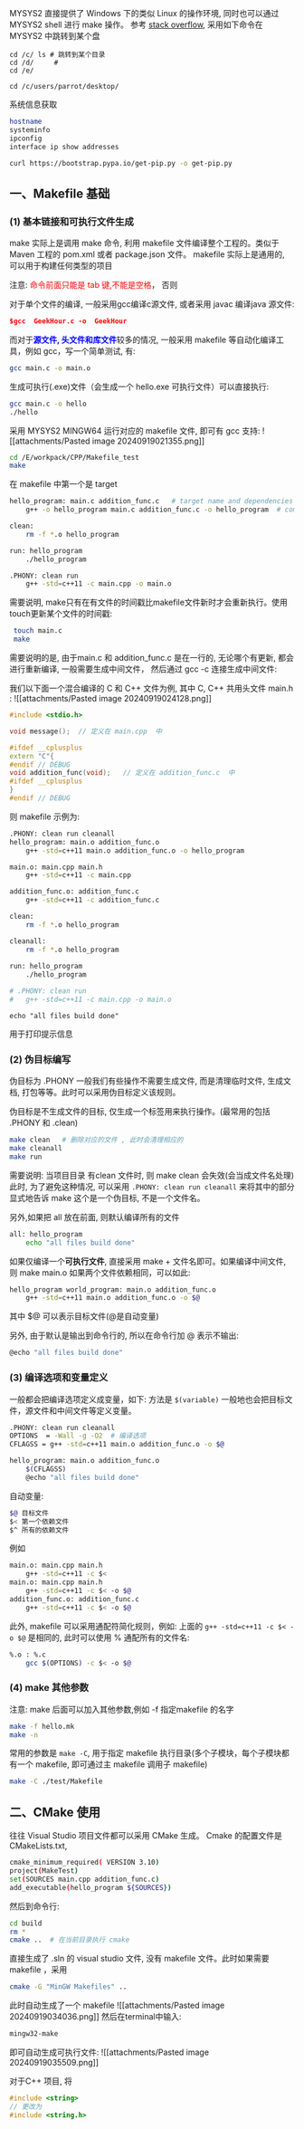 MYSYS2 直接提供了 Windows 下的类似 Linux 的操作环境,  同时也可以通过 MYSYS2 shell 进行 make 操作。
参考 [stack overflow](https://stackoverflow.com/questions/11376899/how-do-i-navigate-my-windows-folders-like-c-drive-in-msys), 采用如下命令在 MYSYS2 中跳转到某个盘
```shell
cd /c/ ls # 跳转到某个目录
cd /d/     # 
cd /e/

cd /c/users/parrot/desktop/
```

系统信息获取
```sh
hostname
systeminfo
ipconfig 
interface ip show addresses 

curl https://bootstrap.pypa.io/get-pip.py -o get-pip.py
```

## 一、Makefile 基础
### (1) 基本链接和可执行文件生成
make 实际上是调用 make 命令, 利用 makefile 文件编译整个工程的。类似于 Maven 工程的 pom.xml 或者 package.json 文件。
makefile 实际上是通用的, 可以用于构建任何类型的项目

注意: <mark style="background: transparent; color: red">命令前面只能是 tab 键,不能是空格</mark>， 否则

对于单个文件的编译, 一般采用gcc编译c源文件, 或者采用 javac 编译java 源文件:
```Cmake
$gcc  GeekHour.c -o  GeekHour 
```

而对于<b><mark style="background: transparent; color: blue">源文件, 头文件和库文件</mark></b>较多的情况, 一般采用 makefile 等自动化编译工具，例如 gcc，写一个简单测试, 有:
```sh
gcc main.c -o main.o
```

生成可执行(.exe)文件（会生成一个 hello.exe 可执行文件）可以直接执行:
```sh
gcc main.c -o hello
./hello
```

采用 MYSYS2 MINGW64 运行对应的 makefile 文件, 即可有 gcc 支持:
![[attachments/Pasted image 20240919021355.png]]

```sh
cd /E/workpack/CPP/Makefile_test
make
```

在 makefile 中第一个是 target  
```sh
hello_program: main.c addition_func.c   # target name and dependencies 
	g++ -o hello_program main.c addition_func.c -o hello_program  # command to build target

clean:
	rm -f *.o hello_program

run: hello_program
	./hello_program

.PHONY: clean run
	g++ -std=c++11 -c main.cpp -o main.o
```

需要说明, make只有在有文件的时间戳比makefile文件新时才会重新执行。使用touch更新某个文件的时间戳:
```sh
 touch main.c
 make
```

需要说明的是, 由于main.c 和 addition_func.c 是在一行的, 无论哪个有更新, 都会进行重新编译, 一般需要生成中间文件， 然后通过 gcc -c 连接生成中间文件:

我们以下面一个混合编译的 C 和 C++ 文件为例, 其中 C, C++ 共用头文件 main.h :
![[attachments/Pasted image 20240919024128.png]]

```cpp title:main.h
#include <stdio.h>

void message();  // 定义在 main.cpp  中

#ifdef __cplusplus
extern "C"{
#endif // DEBUG
void addition_func(void);   // 定义在 addition_func.c  中
#ifdef __cplusplus
}
#endif // DEBUG
```

则 makefile 示例为:
```sh
.PHONY: clean run cleanall
hello_program: main.o addition_func.o
	g++ -std=c++11 main.o addition_func.o -o hello_program 

main.o: main.cpp main.h
	g++ -std=c++11 -c main.cpp 

addition_func.o: addition_func.c
	g++ -std=c++11 -c addition_func.c 

clean:
	rm -f *.o hello_program

cleanall:
	rm -f *.o hello_program  
	
run: hello_program
	./hello_program

# .PHONY: clean run
# 	g++ -std=c++11 -c main.cpp -o main.o
```

```
echo "all files build done"
```
用于打印提示信息

### (2) 伪目标编写
伪目标为 .PHONY 
一般我们有些操作不需要生成文件, 而是清理临时文件, 生成文档, 打包等等。此时可以采用伪目标定义该规则。

伪目标是不生成文件的目标, 仅生成一个标签用来执行操作。(最常用的包括 .PHONY 和 .clean)
```sh
make clean   # 删除对应的文件 , 此时会清理相应的
make cleanall 
make run 
```

需要说明: 当项目目录 有clean 文件时, 则 make clean 会失效(会当成文件名处理)
此时, 为了避免这种情况, 可以采用 `.PHONY: clean run cleanall` 来将其中的部分显式地告诉 make 这个是一个伪目标, 不是一个文件名。

另外,如果把 all 放在前面, 则默认编译所有的文件
```sh
all: hello_program
	echo "all files build done"
```

如果仅编译一个**可执行文件**, 直接采用 make + 文件名即可。如果编译中间文件, 则 make main.o 
如果两个文件依赖相同，可以如此:
```sh
hello_program world_program: main.o addition_func.o
	g++ -std=c++11 main.o addition_func.o -o $@
```
其中 $@ 可以表示目标文件(@是自动变量)

另外, 由于默认是输出到命令行的, 所以在命令行加 @ 表示不输出:
```sh
@echo "all files build done"
```

### (3) 编译选项和变量定义
一般都会把编译选项定义成变量，如下: 方法是 `$(variable)` 
一般地也会把目标文件，源文件和中间文件等定义变量。

```sh
.PHONY: clean run cleanall
OPTIONS  = -Wall -g -O2  # 编译选项 
CFLAGSS = g++ -std=c++11 main.o addition_func.o -o $@

hello_program: main.o addition_func.o
	$(CFLAGSS)
	@echo "all files build done"
```

自动变量: 
```sh
$@ 目标文件 
$< 第一个依赖文件 
$^ 所有的依赖文件
```

例如
```sh
main.o: main.cpp main.h
    g++ -std=c++11 -c $<
main.o: main.cpp main.h
	g++ -std=c++11 -c $< -o $@
addition_func.o: addition_func.c
	g++ -std=c++11 -c $< -o $@
```

此外, makefile 可以采用通配符简化规则，例如: 上面的 `g++ -std=c++11 -c $< -o $@` 是相同的, 此时可以使用 % 通配所有的文件名:
```sh
%.o : %.c
	gcc $(OPTIONS) -c $< -o $@
```

### (4) make 其他参数
注意: make 后面可以加入其他参数,例如 -f 指定makefile 的名字
```sh
make -f hello.mk
make -n 
```

常用的参数是 `make -C`, 用于指定 makefile 执行目录(多个子模块，每个子模块都有一个 makefile, 即可通过主  makefile 调用子 makefile) 
```sh 
make -C ./test/Makefile
```


## 二、CMake 使用
往往 Visual Studio 项目文件都可以采用 CMake 生成。
Cmake 的配置文件是 CMakeLists.txt, 

```sh 
cmake_minimum_required( VERSION 3.10)
project(MakeTest)
set(SOURCES main.cpp addition_func.c)
add_executable(hello_program ${SOURCES})
```

然后到命令行:
```sh
cd build
rm *
cmake ..  # 在当前目录执行 cmake 
```

直接生成了 .sln 的 visual studio 文件, 没有 makefile 文件。此时如果需要 makefile ，采用
```sh
cmake -G "MinGW Makefiles" ..
```

此时自动生成了一个 makefile 
![[attachments/Pasted image 20240919034036.png]]
然后在terminal中输入:
```sh
mingw32-make 
```
即可自动生成可执行文件:
![[attachments/Pasted image 20240919035509.png]]

对于C++ 项目, 将
```cpp 
#include <string> 
// 更改为
#include <string.h> 
```
